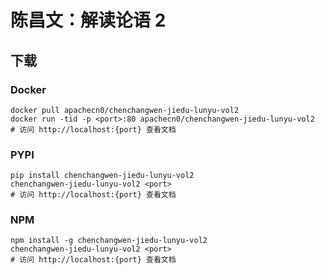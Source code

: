 # 陈昌文：解读论语 2 

## 下载

### Docker

```
docker pull apachecn0/chenchangwen-jiedu-lunyu-vol2
docker run -tid -p <port>:80 apachecn0/chenchangwen-jiedu-lunyu-vol2
# 访问 http://localhost:{port} 查看文档
```

### PYPI

```
pip install chenchangwen-jiedu-lunyu-vol2
chenchangwen-jiedu-lunyu-vol2 <port>
# 访问 http://localhost:{port} 查看文档
```

### NPM

```
npm install -g chenchangwen-jiedu-lunyu-vol2
chenchangwen-jiedu-lunyu-vol2 <port>
# 访问 http://localhost:{port} 查看文档
```